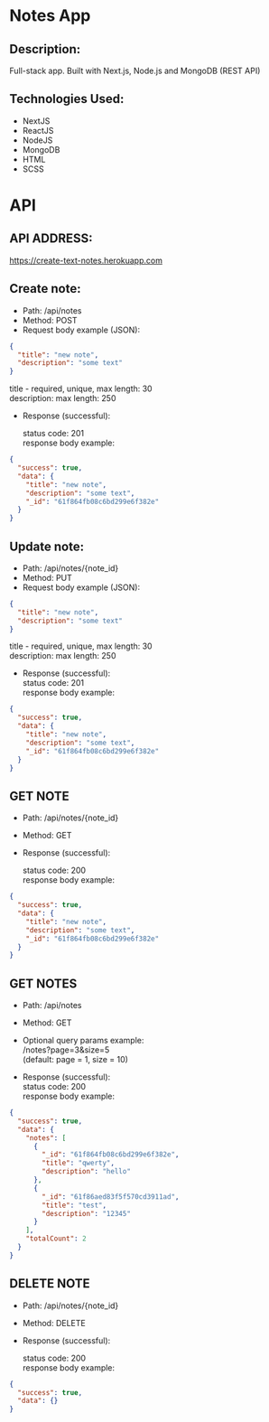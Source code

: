 # Notes App

## Description:

Full-stack app. Built with Next.js, Node.js and MongoDB (REST API)

## Technologies Used:

- NextJS
- ReactJS
- NodeJS
- MongoDB
- HTML
- SCSS

# API

## API ADDRESS:

https://create-text-notes.herokuapp.com

## Create note:

- Path: /api/notes
- Method: POST
- Request body example (JSON):

```JSON
{
  "title": "new note",
  "description": "some text"
}
```

title - required, unique, max length: 30 <br/>
description: max length: 250

- Response (successful): <br/>

  status code: 201 <br/>
  response body example:

```JSON
{
  "success": true,
  "data": {
    "title": "new note",
    "description": "some text",
    "_id": "61f864fb08c6bd299e6f382e"
  }
}
```

## Update note:

- Path: /api/notes/{note_id}
- Method: PUT
- Request body example (JSON):

```json
{
  "title": "new note",
  "description": "some text"
}
```

title - required, unique, max length: 30 <br />
description: max length: 250

- Response (successful): <br />
  status code: 201 <br />
  response body example:

```JSON
{
  "success": true,
  "data": {
    "title": "new note",
    "description": "some text",
    "_id": "61f864fb08c6bd299e6f382e"
  }
}
```

## GET NOTE

- Path: /api/notes/{note_id}
- Method: GET

- Response (successful): <br/>

  status code: 200 <br/>
  response body example:

```JSON
{
  "success": true,
  "data": {
    "title": "new note",
    "description": "some text",
    "_id": "61f864fb08c6bd299e6f382e"
  }
}
```

## GET NOTES

- Path: /api/notes
- Method: GET
- Optional query params example: <br/>
  /notes?page=3&size=5 <br/>
  (default: page = 1, size = 10)

- Response (successful): <br/>
  status code: 200 <br/>
  response body example:

```JSON
{
  "success": true,
  "data": {
    "notes": [
      {
        "_id": "61f864fb08c6bd299e6f382e",
        "title": "qwerty",
        "description": "hello"
      },
      {
        "_id": "61f86aed83f5f570cd3911ad",
        "title": "test",
        "description": "12345"
      }
    ],
    "totalCount": 2
  }
}
```

## DELETE NOTE

- Path: /api/notes/{note_id}
- Method: DELETE

- Response (successful): <br/>

  status code: 200 <br/>
  response body example:

```JSON
{
  "success": true,
  "data": {}
}
```
